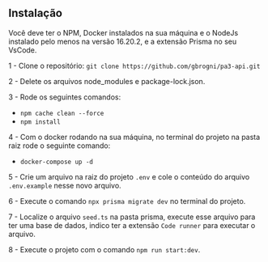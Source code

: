 ## Instalação

Você deve ter o NPM, Docker instalados na sua máquina e o NodeJs instalado pelo menos na versão 16.20.2, e a extensão Prisma no seu VsCode.

1 - Clone o repositório: 
  `git clone https://github.com/gbrogni/pa3-api.git`

2 - Delete os arquivos node_modules e package-lock.json.

3 - Rode os seguintes comandos: 
 - `npm cache clean --force`
 - `npm install`

4 - Com o docker rodando na sua máquina, no terminal do projeto na pasta raiz rode o seguinte comando: 
  - `docker-compose up -d`

5 - Crie um arquivo na raiz do projeto `.env` e cole o conteúdo do arquivo `.env.example` nesse novo arquivo.

6 - Execute o comando `npx prisma migrate dev` no terminal do projeto.

7 - Localize o arquivo `seed.ts` na pasta prisma, execute esse arquivo para ter uma base de dados, indico ter a extensão `Code runner` para executar o arquivo.

8 - Execute o projeto com o comando `npm run start:dev`.
